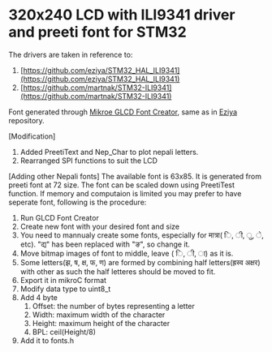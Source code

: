 # 320x240 LCD with ILI9341 driver and preeti font for STM32

The drivers are taken in reference to:

1. [https://github.com/eziya/STM32_HAL_ILI9341](https://github.com/eziya/STM32_HAL_ILI9341)
2. [https://github.com/martnak/STM32-ILI9341](https://github.com/martnak/STM32-ILI9341)

Font generated through [Mikroe GLCD Font Creator](https://www.mikroe.com/glcd-font-creator), same as in [Eziya](https://github.com/eziya/STM32_HAL_ILI9341) repository.

[Modification]
1. Added PreetiText and Nep_Char to plot nepali letters.
2. Rearranged SPI functions to suit the LCD

[Adding other Nepali fonts]
The available font is 63x85. It is generated from preeti font at 72 size. The font can be scaled down using PreetiTest function. If memory and computaion is limited you may prefer to have seperate font, following is the procedure:

1. Run GLCD Font Creator
2. Create new font with your desired font and size
3. You need to mannualy create some fonts, especially for मात्रा( ि, ी, ु, े, etc). "द्य" has been replaced with "ङ", so change it.
4. Move bitmap images of font to middle, leave ( ि, ी, ा) as it is.
5. Some letters(झ, ष, क्ष, फ, ण) are formed by combining half letters(ह्रस्व अक्षर) with other as such the half letteres should be moved to fit.
6. Export it in mikroC format
7. Modify data type to uint8_t
8. Add 4 byte
   1.  Offset: the number of bytes representing a letter
   2.  Width: maximum width of the character
   3.  Height: maximum height of the character
   4.  BPL: ceil(Height/8)
9. Add it to fonts.h
